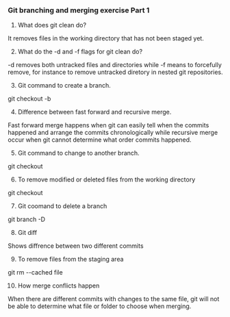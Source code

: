 ### Git branching and merging exercise Part 1

1. What does git clean do?

It removes files in the working directory that has not been staged yet.

2. What do the -d and -f flags for git clean do?

-d removes both untracked files and directories while -f means to forcefully remove, for instance to remove untracked diretory in nested git repositories.

3. Git command to create a branch.

git checkout -b 

4. Difference between fast forward and recursive merge.

Fast forward merge happens when git can easily tell when the commits happened and arrange the commits chronologically while recursive merge occur when git cannot determine what order commits happened.

5. Git command to change to another branch.

git checkout

6. To remove modified or deleted files from the working directory

git checkout

7. Git coomand to delete a branch

git branch -D

8. Git diff

Shows diffrence between two different commits

9. To remove files from the staging area

git rm --cached file

10. How merge conflicts happen

When there are different commits with changes to the same file, git will not be able to determine what file or folder to choose when merging.
